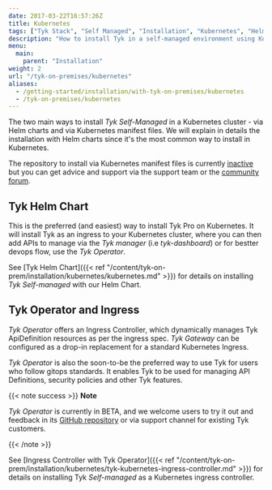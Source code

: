 ```yaml
---
date: 2017-03-22T16:57:26Z
title: Kubernetes
tags: ["Tyk Stack", "Self Managed", "Installation", "Kubernetes", "Helm Chart", "Tyk Operator"]
description: "How to install Tyk in a self-managed environment using Kubernetes"
menu:
  main:
    parent: "Installation"
weight: 2
url: "/tyk-on-premises/kubernetes"
aliases:
  - /getting-started/installation/with-tyk-on-premises/kubernetes
  - /tyk-on-premises/kubernetes
---
```


The two main ways to install *Tyk Self-Managed* in a Kubernetes cluster - via Helm charts and via Kubernetes manifest files.
We will explain in details the installation with Helm charts since it's the most common way to install in Kubernetes.

The repository to install via Kubernetes manifest files is currently [inactive](https://github.com/TykTechnologies/tyk-k8s) but you can get advice and support via the support team or the [community forum](https://community.tyk.io/).


## Tyk Helm Chart

This is the preferred (and easiest) way to install Tyk Pro on Kubernetes. It will install Tyk as an ingress to your Kubernetes cluster, where you can then add APIs to manage via the *Tyk manager* (i.e *tyk-dashboard*) or for bestter devops flow, use the *Tyk Operator*.

See [Tyk Helm Chart]({{< ref "/content/tyk-on-prem/installation/kubernetes/kubernetes.md" >}}) for details on installing *Tyk Self-managed* with our Helm Chart.

## Tyk Operator and Ingress 

*Tyk Operator* offers an Ingress Controller, which dynamically manages Tyk ApiDefinition resources as per the ingress spec. *Tyk Gateway* can be configured as a drop-in replacement for a standard Kubernetes Ingress. 

*Tyk Operator* is also the soon-to-be the preferred way to use Tyk for users who follow gitops standards. It enables Tyk to be used for managing API Definitions, security policies and other Tyk features.


{{< note success >}}
**Note**

*Tyk Operator* is currently in BETA, and we welcome users to try it out and feedback in its [GitHub repository](https://github.com/TykTechnologies/tyk-operator) or via support channel for existing Tyk customers.

{{< /note >}}


See [Ingress Controller with Tyk Operator]({{< ref "/content/tyk-on-prem/installation/kubernetes/tyk-kubernetes-ingress-controller.md" >}}) for details on installing Tyk *Self-managed* as a Kubernetes ingress controller.

